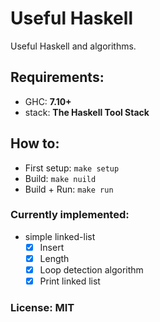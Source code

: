 # Useful Haskell
Useful Haskell and algorithms.

## Requirements:
* GHC: **7.10+**
* stack: **The Haskell Tool Stack**
 
## How to:
* First setup: `make setup`
* Build: `make nuild`
* Build + Run: `make run`
 
### Currently implemented:
* simple linked-list
	- [x] Insert
	- [x] Length
	- [x] Loop detection algorithm
	- [x] Print linked list
	
### License: MIT
